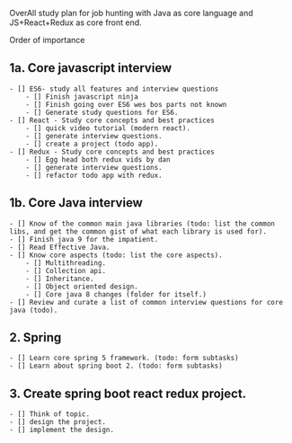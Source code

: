 OverAll study plan for job hunting with Java as core language and JS+React+Redux as core front end.

Order of importance

## 1a. Core javascript interview
    - [] ES6- study all features and interview questions
        - [] Finish javascript ninja
        - [] Finish going over ES6 wes bos parts not known
        - [] Generate study questions for ES6.
    - [] React - Study core concepts and best practices
        - [] quick video tutorial (modern react).
        - [] generate interview questions.
        - [] create a project (todo app).
    - [] Redux - Study core concepts and best practices
        - [] Egg head both redux vids by dan
        - [] generate interview questions.
        - [] refactor todo app with redux.

## 1b.  Core Java interview
    - [] Know of the common main java libraries (todo: list the common libs, and get the common gist of what each library is used for).
    - [] Finish java 9 for the impatient.
    - [] Read Effective Java.
    - [] Know core aspects (todo: list the core aspects).
        - [] Multithreading.
        - [] Collection api.
        - [] Inheritance.
        - [] Object oriented design.
        - [] Core java 8 changes (folder for itself.)
    - [] Review and curate a list of common interview questions for core java (todo).
## 2.  Spring
    - [] Learn core spring 5 framework. (todo: form subtasks)
    - [] Learn about spring boot 2. (todo: form subtasks)

## 3. Create spring boot react redux project. 
    - [] Think of topic.
    - [] design the project.
    - [] implement the design.
